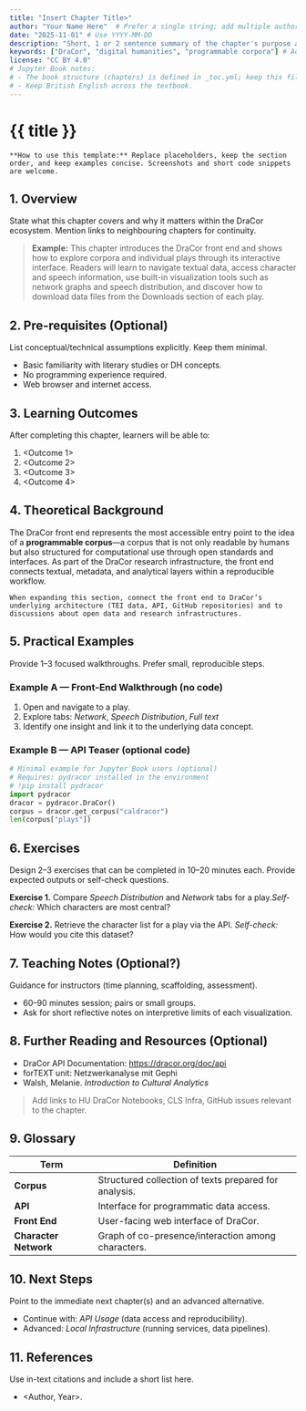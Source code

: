 ```yaml
---
title: "Insert Chapter Title>"
author: "Your Name Here"  # Prefer a single string; add multiple authors separated by commas if needed
date: "2025-11-01" # Use YYYY-MM-DD
description: "Short, 1 or 2 sentence summary of the chapter's purpose and scope."
keywords: ["DraCor", "digital humanities", "programmable corpora"] # Adapt keywords to fit your chapter; make it specific
license: "CC BY 4.0"
# Jupyter Book notes:
# - The book structure (chapters) is defined in _toc.yml; keep this file as a single chapter page.
# - Keep British English across the textbook.
---
```


# {{ title }}

<!--
This is a contributor-facing template for DraCor Textbook chapters.
Audience: beginner first; no prior programming knowledge assumed.
Keep prose clear and concise; avoid unexplained jargon.
-->

```{note}
**How to use this template:** Replace placeholders, keep the section order, and keep examples concise. Screenshots and short code snippets are welcome.
```

## 1. Overview

State what this chapter covers and why it matters within the DraCor ecosystem. Mention links to neighbouring chapters for continuity.

> **Example:** This chapter introduces the DraCor front end and shows how to explore corpora and individual plays through its interactive interface. Readers will learn to navigate textual data, access character and speech information, use built-in visualization tools such as network graphs and speech distribution, and discover how to download data files from the Downloads section of each play.

## 2. Pre-requisites (Optional)

List conceptual/technical assumptions explicitly. Keep them minimal.

- Basic familiarity with literary studies or DH concepts.
- No programming experience required.
- Web browser and internet access.

## 3. Learning Outcomes

After completing this chapter, learners will be able to:

1. <Outcome 1>
2. <Outcome 2>
3. <Outcome 3>
4. <Outcome 4>

## 4. Theoretical Background

The DraCor front end represents the most accessible entry point to the idea of a **programmable corpus**—a corpus that is not only readable by humans but also structured for computational use through open standards and interfaces. As part of the DraCor research infrastructure, the front end connects textual, metadata, and analytical layers within a reproducible workflow.


```{admonition} Tip for authors
When expanding this section, connect the front end to DraCor’s underlying architecture (TEI data, API, GitHub repositories) and to discussions about open data and research infrastructures.
```

## 5. Practical Examples

Provide 1–3 focused walkthroughs. Prefer small, reproducible steps.

### Example A — Front-End Walkthrough (no code)

1. Open <corpus URL> and navigate to a play.
2. Explore tabs:  *Network*, *Speech Distribution*, *Full text*
3. Identify one insight and link it to the underlying data concept.


### Example B — API Teaser (optional code)

```python
# Minimal example for Jupyter Book users (optional)
# Requires: pydracor installed in the environment
# !pip install pydracor
import pydracor
dracor = pydracor.DraCor()
corpus = dracor.get_corpus("caldracor")
len(corpus["plays"])
```

## 6. Exercises

Design 2–3 exercises that can be completed in 10–20 minutes each.
Provide expected outputs or self-check questions.

**Exercise 1.** Compare *Speech Distribution* and *Network* tabs for a play.*Self-check:* Which characters are most central?

**Exercise 2.** Retrieve the character list for a play via the API. *Self-check:* How would you cite this dataset?

## 7. Teaching Notes (Optional?)

Guidance for instructors (time planning, scaffolding, assessment).

- 60–90 minutes session; pairs or small groups.
- Ask for short reflective notes on interpretive limits of each visualization.

## 8. Further Reading and Resources (Optional)

- DraCor API Documentation: https://dracor.org/doc/api
- forTEXT unit: Netzwerkanalyse mit Gephi
- Walsh, Melanie. *Introduction to Cultural Analytics*

> Add links to HU DraCor Notebooks, CLS Infra, GitHub issues relevant to the chapter.

## 9. Glossary

| Term | Definition |
| --- | --- |
| **Corpus** | Structured collection of texts prepared for analysis. |
| **API** | Interface for programmatic data access. |
| **Front End** | User-facing web interface of DraCor. |
| **Character Network** | Graph of co-presence/interaction among characters. |

## 10. Next Steps

Point to the immediate next chapter(s) and an advanced alternative.

- Continue with: *API Usage* (data access and reproducibility).
- Advanced: *Local Infrastructure* (running services, data pipelines).

## 11. References

Use in-text citations and include a short list here. 

- <Author, Year>. <Title>. <Venue>. <DOI/URL>.

---

<!-- Contributor Checklist (keep this block) -->
- [ ] YAML metadata filled (title, author, date, description, keywords).
- [ ] Learning outcomes are observable (verbs like *describe, navigate, interpret, link*).
- [ ] At least 2 exercises with self-checks.
- [ ] Figures and/or short code snippets where helpful.
- [ ] References added.
